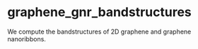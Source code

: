 # graphene_gnr_bandstructures
We compute the bandstructures of 2D graphene and graphene nanoribbons.
